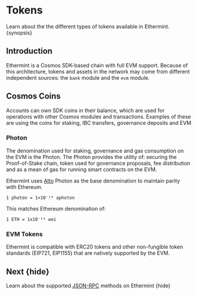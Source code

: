 <!--
order: 5
-->

# Tokens

Learn about the the different types of tokens available in Ethermint. {synopsis}

## Introduction

Ethermint is a Cosmos SDK-based chain with full EVM support. Because of this architecture, tokens and assets in the network may come from different independent sources: the `bank` module and the `evm` module.

## Cosmos Coins

Accounts can own SDK coins in their balance, which are used for operations with other Cosmos modules and transactions. Examples of these are using the coins for staking, IBC transfers, governance deposits and EVM  

### Photon

The denomination used for staking, governance and gas consumption on the EVM is the Photon. The Photon provides the utility of: securing the Proof-of-Stake chain, token used for governance proposals, fee distribution and as a mean of gas for running smart contracts on the EVM.

Ethermint uses [Atto](https://en.wikipedia.org/wiki/Atto-) Photon as the base denomination to maintain parity with Ethereum.

```
1 photon = 1×10⁻¹⁸ aphoton
```

This matches Ethereum denomination of:

```
1 ETH = 1x10⁻¹⁸ wei
```

### EVM Tokens

Ethermint is compatible with ERC20 tokens and other non-fungible token standards (EIP721, EIP1155)
that are natively supported by the EVM.

## Next {hide}

Learn about the supported [JSON-RPC](./json_rpc.md) methods on Ethermint {hide}
